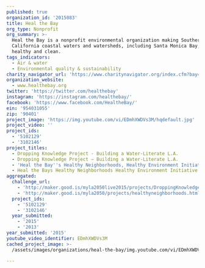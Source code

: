 ```yaml
---
published: true
organization_id: '2015083'
title: Heal the Bay
org_type: Nonprofit
org_summary: >-
  Heal the Bay is a nonprofit environmental organization making Southern
  California coastal waters and watersheds, including Santa Monica Bay, safe,
  healthy and clean.
tags_indicators:
  - Air & water
  - Environmental quality & sustainability
charity_navigator_url: 'https://www.charitynavigator.org/index.cfm?bay=search.profile&ein=954031055'
organization_website:
  - www.healthebay.org
twitter: 'https://twitter.com/healthebay'
instagram: 'https://instagram.com/healthebay/'
facebook: 'https://www.facebook.com/HealtheBay/'
ein: '954031055'
zip: '90401'
project_image: 'https://img.youtube.com/vi/EDmhXWDVs3M/hqdefault.jpg'
project_video: ''
project_ids:
  - '5102129'
  - '3102146'
project_titles:
  - Dropping Knowledge Project - Building a Water-Literate L.A.
  - Dropping Knowledge Project – Building a Water-Literate L.A.
  - 'Heal the Bay''s Healthy Neighborhoods, Healthy Environment Initiative'
  - Heal the Bays Healthy Neighborhoods Healthy Environment Initiative
aggregated:
  challenge_url:
    - 'http://maker.good.is/myla2050live2015/projects/DroppingKnowledgeLA.html'
    - 'http://maker.good.is/myla2050/projects/healthyneighborhoods.html'
  project_ids:
    - '5102129'
    - '3102146'
  year_submitted:
    - '2015'
    - '2013'
year_submitted: '2015'
youtube_video_identifier: EDmhXWDVs3M
cached_project_image: >-
  /assets/images/organizations/heal-the-bay/img.youtube.com/vi/EDmhXWDVs3M/hqdefault.jpg

---
```

